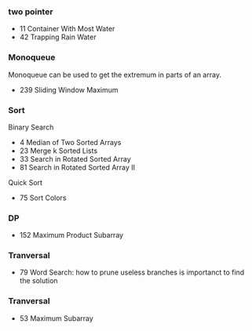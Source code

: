 ### two pointer
- 11 Container With Most Water
- 42 Trapping Rain Water

### Monoqueue
Monoqueue can be used to get the extremum in parts of an array.
- 239 Sliding Window Maximum

### Sort
Binary Search
- 4   Median of Two Sorted Arrays
- 23  Merge k Sorted Lists
- 33  Search in Rotated Sorted Array
- 81  Search in Rotated Sorted Array II

Quick Sort
- 75 Sort Colors

### DP
- 152 Maximum Product Subarray

### Tranversal
- 79 Word Search: how to prune useless branches is importanct to find the solution

### Tranversal
- 53 Maximum Subarray
